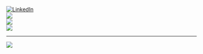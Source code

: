 
[![LinkedIn](https://img.shields.io/badge/LinkedIn-%230077B5.svg?logo=linkedin&logoColor=white)](https://linkedin.com/in/https://www.linkedin.com/in/cagricibuk/) <br>
![](https://github-readme-stats.vercel.app/api?username=cagricibuk&theme=github_dark_dimmed&hide_border=false&include_all_commits=true&count_private=true)<br/>
![](https://github-readme-streak-stats.herokuapp.com/?user=cagricibuk&theme=github_dark_dimmed&hide_border=false)<br/>
![](https://github-readme-stats.vercel.app/api/top-langs/?username=cagricibuk&theme=github_dark_dimmed&hide_border=false&include_all_commits=true&count_private=true&layout=compact)

---
[![](https://visitcount.itsvg.in/api?id=cagricibuk&icon=0&color=0)](https://visitcount.itsvg.in)
<!-- Proudly created with GPRM ( https://gprm.itsvg.in ) -->
